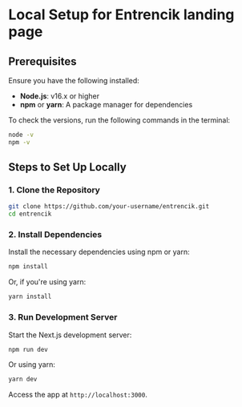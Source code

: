 # Local Setup for Entrencik landing page

## Prerequisites

Ensure you have the following installed:

- **Node.js**: v16.x or higher
- **npm** or **yarn**: A package manager for dependencies

To check the versions, run the following commands in the terminal:

```bash
node -v
npm -v
```

## Steps to Set Up Locally

### 1. Clone the Repository

```bash
git clone https://github.com/your-username/entrencik.git
cd entrencik
```

### 2. Install Dependencies

Install the necessary dependencies using npm or yarn:

```bash
npm install
```

Or, if you're using yarn:

```bash
yarn install
```



### 3. Run Development Server

Start the Next.js development server:

```bash
npm run dev
```

Or using yarn:

```bash
yarn dev
```

Access the app at `http://localhost:3000`.




